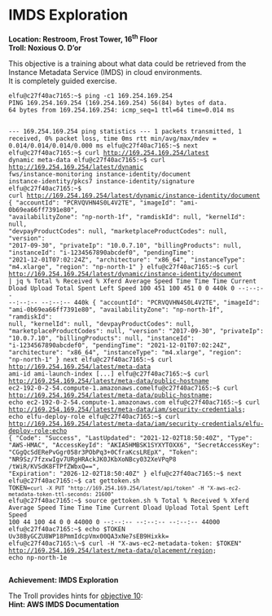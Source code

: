 <h1 id="imds-exploration">IMDS Exploration</h1>
<p><strong>Location: Restroom, Frost Tower, 16<sup>th</sup> Floor</strong><br>
<strong>Troll: Noxious O. D’or</strong></p>
<p>This objective is a training about what data could be retrieved from the Instance Metadata Service (IMDS) in cloud environments.<br>
It is completely guided exercise.</p>
<pre><code>elfu@c27f40ac7165:~$ ping -c1 169.254.169.254
PING 169.254.169.254 (169.254.169.254) 56(84) bytes of data.
64 bytes from 169.254.169.254: icmp_seq=1 ttl=64 time=0.014 ms

--- 169.254.169.254 ping statistics ---
1 packets transmitted, 1 received, 0% packet loss, time 0ms
rtt min/avg/max/mdev = 0.014/0.014/0.014/0.000 ms
elfu@c27f40ac7165:\~$ next
elfu@c27f40ac7165:\~$ curl http://169.254.169.254/latest
dynamic
meta-data
elfu@c27f40ac7165:\~$ curl http://169.254.169.254/latest/dynamic
fws/instance-monitoring
instance-identity/document
instance-identity/pkcs7
instance-identity/signature
elfu@c27f40ac7165:\~$ curl http://169.254.169.254/latest/dynamic/instance-identity/document
{
        "accountId": "PCRVQVHN4S0L4V2TE",
        "imageId": "ami-0b69ea66ff7391e80",
        "availabilityZone": "np-north-1f",
        "ramdiskId": null,
        "kernelId": null,
        "devpayProductCodes": null,
        "marketplaceProductCodes": null,
        "version": "2017-09-30",
        "privateIp": "10.0.7.10",
        "billingProducts": null,
        "instanceId": "i-1234567890abcdef0",
        "pendingTime": "2021-12-01T07:02:24Z",
        "architecture": "x86_64",
        "instanceType": "m4.xlarge",
        "region": "np-north-1"
}
elfu@c27f40ac7165:\~$ curl http://169.254.169.254/latest/dynamic/instance-identity/document | jq
  % Total    % Received % Xferd  Average Speed   Time    Time     Time  Current
                                 Dload  Upload   Total   Spent    Left  Speed
100   451  100   451    0     0   440k      0 --:--:-- --:--:-- --:--:--  440k
{
  "accountId": "PCRVQVHN4S0L4V2TE",
  "imageId": "ami-0b69ea66ff7391e80",
  "availabilityZone": "np-north-1f",
  "ramdiskId": null,
  "kernelId": null,
  "devpayProductCodes": null,
  "marketplaceProductCodes": null,
  "version": "2017-09-30",
  "privateIp": "10.0.7.10",
  "billingProducts": null,
  "instanceId": "i-1234567890abcdef0",
  "pendingTime": "2021-12-01T07:02:24Z",
  "architecture": "x86_64",
  "instanceType": "m4.xlarge",
  "region": "np-north-1"
}
next
elfu@c27f40ac7165:\~$ curl http://169.254.169.254/latest/meta-data
ami-id
ami-launch-index
[...]
elfu@c27f40ac7165:\~$ curl http://169.254.169.254/latest/meta-data/public-hostname
ec2-192-0-2-54.compute-1.amazonaws.comelfu@c27f40ac7165:\~$ curl http://169.254.169.254/latest/meta-data/public-hostname; echo
ec2-192-0-2-54.compute-1.amazonaws.com
elfu@c27f40ac7165:\~$ curl http://169.254.169.254/latest/meta-data/iam/security-credentials; echo
elfu-deploy-role
elfu@c27f40ac7165:\~$ curl http://169.254.169.254/latest/meta-data/iam/security-credentials/elfu-deploy-role;echo
{
        "Code": "Success",
        "LastUpdated": "2021-12-02T18:50:40Z",
        "Type": "AWS-HMAC",
        "AccessKeyId": "AKIA5HMBSK1SYXYTOXX6",
        "SecretAccessKey": "CGgQcSdERePvGgr058r3PObPq3+0CfraKcsLREpX",
        "Token": "NR9Sz/7fzxwIgv7URgHRAckJK0JKbXoNBcy032XeVPqP8        /tWiR/KVSdK8FTPfZWbxQ==",
        "Expiration": "2026-12-02T18:50:40Z"
}
elfu@c27f40ac7165:\~$ next
elfu@c27f40ac7165:\~$ cat gettoken.sh
TOKEN=`curl -X PUT "http://169.254.169.254/latest/api/token" -H "X-aws-ec2-metadata-token-ttl-seconds: 21600"`
elfu@c27f40ac7165:\~$ source gettoken.sh
  % Total    % Received % Xferd  Average Speed   Time    Time     Time  Current
                                 Dload  Upload   Total   Spent    Left  Speed
100    44  100    44    0     0  44000      0 --:--:-- --:--:-- --:--:-- 44000
elfu@c27f40ac7165:\~$ echo $TOKEN
Uv38ByGCZU8WP18PmmIdcpVmx00QA3xNe7sEB9Hixkk=
elfu@c27f40ac7165:\~$ curl -H "X-aws-ec2-metadata-token: $TOKEN" http://169.254.169.254/latest/meta-data/placement/region; echo
np-north-1e
</code></pre>
<p><strong>Achievement: IMDS Exploration</strong></p>
<p>The Troll provides hints for <a href="https://github.com/joergschwarzwaelder/hhc2021/tree/master/Objective-10">objective 10</a>:<br>
<strong>Hint: AWS IMDS Documentation</strong></p>

